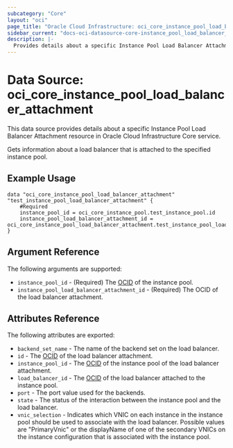 ```yaml
---
subcategory: "Core"
layout: "oci"
page_title: "Oracle Cloud Infrastructure: oci_core_instance_pool_load_balancer_attachment"
sidebar_current: "docs-oci-datasource-core-instance_pool_load_balancer_attachment"
description: |-
  Provides details about a specific Instance Pool Load Balancer Attachment in Oracle Cloud Infrastructure Core service
---
```


# Data Source: oci_core_instance_pool_load_balancer_attachment
This data source provides details about a specific Instance Pool Load Balancer Attachment resource in Oracle Cloud Infrastructure Core service.

Gets information about a load balancer that is attached to the specified instance pool.


## Example Usage

```hcl
data "oci_core_instance_pool_load_balancer_attachment" "test_instance_pool_load_balancer_attachment" {
	#Required
	instance_pool_id = oci_core_instance_pool.test_instance_pool.id
	instance_pool_load_balancer_attachment_id = oci_core_instance_pool_load_balancer_attachment.test_instance_pool_load_balancer_attachment.id
}
```

## Argument Reference

The following arguments are supported:

* `instance_pool_id` - (Required) The [OCID](https://docs.cloud.oracle.com/iaas/Content/General/Concepts/identifiers.htm) of the instance pool.
* `instance_pool_load_balancer_attachment_id` - (Required) The OCID of the load balancer attachment.


## Attributes Reference

The following attributes are exported:

* `backend_set_name` - The name of the backend set on the load balancer.
* `id` - The [OCID](https://docs.cloud.oracle.com/iaas/Content/General/Concepts/identifiers.htm) of the load balancer attachment.
* `instance_pool_id` - The [OCID](https://docs.cloud.oracle.com/iaas/Content/General/Concepts/identifiers.htm) of the instance pool of the load balancer attachment. 
* `load_balancer_id` - The [OCID](https://docs.cloud.oracle.com/iaas/Content/General/Concepts/identifiers.htm) of the load balancer attached to the instance pool. 
* `port` - The port value used for the backends.
* `state` - The status of the interaction between the instance pool and the load balancer.
* `vnic_selection` - Indicates which VNIC on each instance in the instance pool should be used to associate with the load balancer. Possible values are "PrimaryVnic" or the displayName of one of the secondary VNICs on the instance configuration that is associated with the instance pool.

